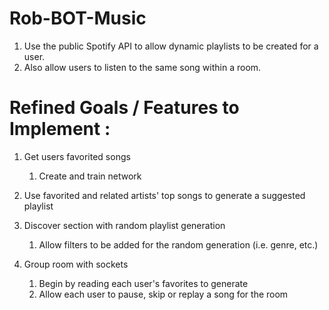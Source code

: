 # Rob-BOT-Music
1. Use the public Spotify API to allow dynamic playlists to be created for a user. 
2. Also allow users to listen to the same song within a room.

# Refined Goals / Features to Implement :
1. Get users favorited songs
   1. Create and train network
2. Use favorited and related artists' top songs to generate a suggested playlist

3. Discover section with random playlist generation
   1. Allow filters to be added for the random generation (i.e. genre, etc.)

4. Group room with sockets
   1. Begin by reading each user's favorites to generate
   2. Allow each user to pause, skip or replay a song for the room
